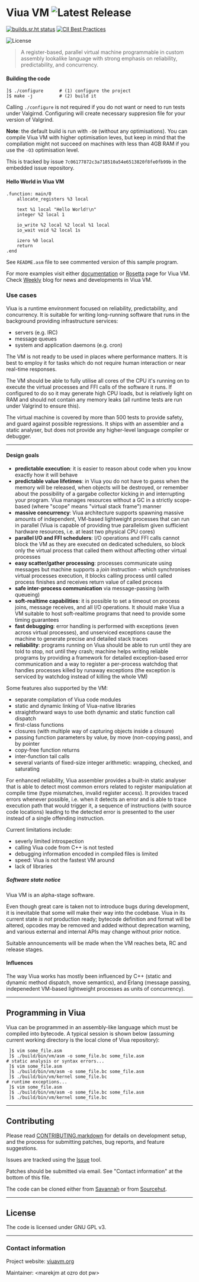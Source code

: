 # Viua VM ![Latest Release](https://img.shields.io/github/tag/marekjm/viuavm.svg)

[![builds.sr.ht status](https://builds.sr.ht/~maelkum.svg?search=viuavm)](https://builds.sr.ht/~maelkum?search=viuavm)
[![CII Best Practices](https://bestpractices.coreinfrastructure.org/projects/581/badge)](https://bestpractices.coreinfrastructure.org/projects/581)

![License](https://img.shields.io/github/license/marekjm/viuavm.svg)


> A register-based, parallel virtual machine programmable in custom assembly lookalike language with
> strong emphasis on reliability, predictability, and concurrency.

#### Building the code

```
]$ ./configure      # (1) configure the project
]$ make -j          # (2) build it
```

Calling `./configure` is not required if you do not want or need to run tests
under Valgirnd. Configuring will create necessary suppresion file for your
version of Valgrind.

**Note**: the default build is run with `-O0` (without any optimisations).
You can compile Viua VM with higher optimisation leves, but keep in mind that
the compilation might not succeed on machines with less than 4GB RAM if you use
the `-O3` optimisation level.

This is tracked by issue `7c06177872c3a718510a54e6513820f8fe0fb99b` in the
embedded issue repository.


#### Hello World in Viua VM

```
.function: main/0
    allocate_registers %3 local

    text %1 local "Hello World!\n"
    integer %2 local 1

    io_write %2 local %2 local %1 local
    io_wait void %2 local 1s

    izero %0 local
    return
.end
```

See `README.asm` file to see commented version of this sample program.

For more examples visit either [documentation](http://docs.viuavm.org/) or
[Rosetta](http://rosettacode.org/wiki/Viua_VM_assembly) page for Viua VM.
Check [Weekly](http://weekly.viuavm.org/) blog for news and developments in
Viua VM.


### Use cases

Viua is a runtime environment focused on reliability, predictability, and
concurrency. It is suitable for writing long-running software that runs in the
background providing infrastructure services:

- servers (e.g. IRC)
- message queues
- system and application daemons (e.g. cron)

The VM is not ready to be used in places where performance matters.
It is best to employ it for tasks which do not require human interaction or near
real-time responses.

The VM should be able to fully utilise all cores of the CPU it's running on to
execute the virtual processes and FFI calls of the software it runs. If
configured to do so it may generate high CPU loads, but is relatively light on
RAM and should not contain any memory leaks (all runtime tests are run under
Valgrind to ensure this).

The virtual machine is covered by more than 500 tests to provide safety, and
guard against possible regressions. It ships with an assembler and a static
analyser, but does not provide any higher-level language compiler or debugger.


----


#### Design goals

- **predictable execution**: it is easier to reason about code when you know
  exactly how it will behave
- **predictable value lifetimes**: in Viua you do not have to guess when the
  memory will be released, when objects will be destroyed, or remember about the
  possibility of a gargabe collector kicking in and interrupting your program.
  Viua manages resources without a GC in a strictly scope-based (where "scope"
  means "virtual stack frame") manner
- **massive concurrency**: Viua architecture supports spawning massive amounts
  of independent, VM-based lightweight processes that can run in parallel (Viua
  is capable of providing true parallelism given sufficient hardware resources,
  i.e. at least two physical CPU cores)
- **parallel I/O and FFI schedulers**: I/O operations and FFI calls cannot block
  the VM as they are executed on dedicated schedulers, so block only the virtual
  process that called them without affecting other virtual processes
- **easy scatter/gather processing**: processes communicate using messages but
  machine supports a *join* instruction - which synchronises virtual processes
  execution, it blocks calling process until called process finishes and
  receives return value of called process
- **safe inter-process communication** via message-passing (with queueing)
- **soft-realtime capabilities**: it is possible to set a timeout on process
  joins, message receives, and all I/O operations. It should make Viua a VM
  suitable to host soft-realtime programs that need to provide some timing
  guarantees
- **fast debugging**: error handling is performed with exceptions (even across
  virtual processes), and unserviced exceptions cause the machine to generate
  precise and detailed stack traces
- **reliability**: programs running on Viua should be able to run until they are
  told to stop, not until they crash; machine helps writing reliable programs by
  providing a framework for detailed exception-based error communication and a
  way to register a per-process watchdog that handles processes killed by
  runaway exceptions (the exception is serviced by watchdog instead of killing
  the whole VM)


Some features also supported by the VM:

- separate compilation of Viua code modules
- static and dynamic linking of Viua-native libraries
- straightforward ways to use both dynamic and static function call dispatch
- first-class functions
- closures (with multiple way of capturing objects inside a closure)
- passing function parameters by value, by move (non-copying pass), and by pointer
- copy-free function returns
- inter-function tail calls
- several variants of fixed-size integer arithmetic: wrapping, checked, and
  saturating

For enhanced reliability, Viua assembler provides a built-in static analyser
that is able to detect most common errors related to register manipulation at
compile time (type mismatches, invalid register access). It provides traced
errors whenever possible, i.e. when it detects an error and is able to trace
execution path that would trigger it, a sequence of instructions (with source
code locations) leading to the detected error is presented to the user instead
of a single offending instruction.


Current limitations include:

- severly limited introspection
- calling Viua code from C++ is not tested
- debugging information encoded in compiled files is limited
- speed: Viua is not the fastest VM around
- lack of libraries


##### Software state notice

Viua VM is an alpha-stage software.

Even though great care is taken not to introduce bugs during development, it is
inevitable that some will make their way into the codebase. Viua in its current
state *is not* production ready; bytecode definition and format will be altered,
opcodes may be removed and added without deprecation warning, and various
external and internal APIs may change without prior notice.

Suitable announcements will be made when the VM reaches beta, RC and release
stages.


#### Influences

The way Viua works has mostly been influenced by
C++ (static and dynamic method dispatch, move semantics), and
Erlang (message passing, indepenedent VM-based lightweight processes as units of
concurrency).


----


## Programming in Viua

Viua can be programmed in an assembly-like language which must be compiled into
bytecode. A typical session is shown below (assuming current working directory
is the local clone of Viua repository):

```
 ]$ vim some_file.asm
 ]$ ./build/bin/vm/asm -o some_file.bc some_file.asm
# static analysis or syntax errors...
 ]$ vim some_file.asm
 ]$ ./build/bin/vm/asm -o some_file.bc some_file.asm
 ]$ ./build/bin/vm/kernel some_file.bc
# runtime exceptions...
 ]$ vim some_file.asm
 ]$ ./build/bin/vm/asm -o some_file.bc some_file.asm
 ]$ ./build/bin/vm/kernel some_file.bc
```

----

## Contributing

Please read [CONTRIBUTING.markdown](./CONTRIBUTING.markdown) for details on
development setup, and the process for submitting patches, bug reports, and
feature suggestions.

Issues are tracked using the [Issue](https://git.sr.ht/~maelkum/issue) tool.

Patches should be submitted via email. See "Contact information" at the bottom
of this file.

The code can be cloned either
from [Savannah](http://git.savannah.nongnu.org/cgit/viuavm.git) or
from [Sourcehut](https://git.sr.ht/~maelkum/viuavm).


----

## License

The code is licensed under GNU GPL v3.


----

### Contact information

Project website: [viuavm.org](http://viuavm.org/)

Maintainer: &lt;marekjm at ozro dot pw&gt;
